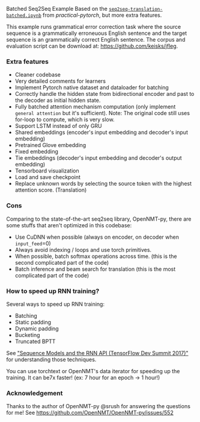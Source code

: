 Batched Seq2Seq Example
Based on the [`seq2seq-translation-batched.ipynb`](https://github.com/spro/practical-pytorch/blob/master/seq2seq-translation/seq2seq-translation-batched.ipynb) from *practical-pytorch*, but more extra features.

This example runs grammatical error correction task where the source sequence is a grammatically erroneuous English sentence and the target sequence is an grammatically correct English sentence. The corpus and evaluation script can be download at: https://github.com/keisks/jfleg.

### Extra features
- Cleaner codebase
- Very detailed comments for learners
- Implement Pytorch native dataset and dataloader for batching
- Correctly handle the hidden state from bidirectional encoder and past to the decoder as initial hidden state.
- Fully batched attention mechanism computation (only implement `general attention` but it's sufficient). Note: The original code still uses for-loop to compute, which is very slow.
- Support LSTM instead of only GRU
- Shared embeddings (encoder's input embedding and decoder's input embedding)
- Pretrained Glove embedding
- Fixed embedding
- Tie embeddings (decoder's input embedding and decoder's output embedding)
- Tensorboard visualization
- Load and save checkpoint
- Replace unknown words by selecting the source token with the highest attention score. (Translation)

### Cons
Comparing to the state-of-the-art seq2seq library, OpenNMT-py, there are some stuffs that aren't optimized in this codebase:
- Use CuDNN when possible (always on encoder, on decoder when `input_feed`=0)
- Always avoid indexing / loops and use torch primitives.
- When possible, batch softmax operations across time. (this is the second complicated part of the code)
- Batch inference and beam search for translation (this is the most complicated part of the code)

### How to speed up RNN training?
Several ways to speed up RNN training:
- Batching
- Static padding
- Dynamic padding
- Bucketing
- Truncated BPTT 

See ["Sequence Models and the RNN API (TensorFlow Dev Summit 2017)"](https://www.youtube.com/watch?v=RIR_-Xlbp7s&t=490s) for understanding those techniques.

You can use torchtext or OpenNMT's data iterator for speeding up the training. It can be7x faster! (ex: 7 hour for an epoch -> 1 hour!)

### Acknowledgement
Thanks to the author of OpenNMT-py @srush for answering the questions for me! See https://github.com/OpenNMT/OpenNMT-py/issues/552
